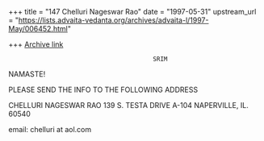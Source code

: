+++
title = "147 Chelluri Nageswar Rao"
date = "1997-05-31"
upstream_url = "https://lists.advaita-vedanta.org/archives/advaita-l/1997-May/006452.html"

+++
[Archive link](https://lists.advaita-vedanta.org/archives/advaita-l/1997-May/006452.html)

                                            SRIM
NAMASTE!

PLEASE SEND THE INFO TO THE FOLLOWING ADDRESS

CHELLURI NAGESWAR RAO
139 S. TESTA DRIVE A-104
NAPERVILLE, IL. 60540

email: chelluri at aol.com

